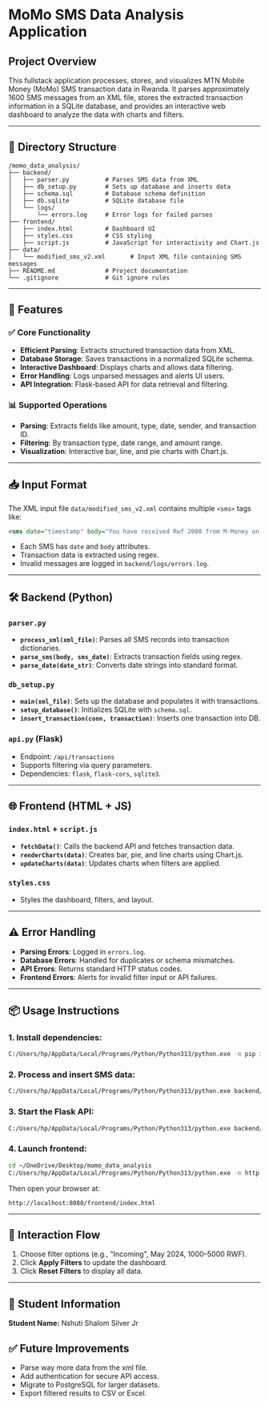 
# MoMo SMS Data Analysis Application

## Project Overview

This fullstack application processes, stores, and visualizes MTN Mobile Money (MoMo) SMS transaction data in Rwanda. It parses approximately 1600 SMS messages from an XML file, stores the extracted transaction information in a SQLite database, and provides an interactive web dashboard to analyze the data with charts and filters.

---

## 📁 Directory Structure

```
/momo_data_analysis/
├── backend/
│   ├── parser.py          # Parses SMS data from XML
│   ├── db_setup.py        # Sets up database and inserts data
│   ├── schema.sql         # Database schema definition
│   ├── db.sqlite          # SQLite database file
│   └── logs/
│       └── errors.log     # Error logs for failed parses
├── frontend/
│   ├── index.html         # Dashboard UI
│   ├── styles.css         # CSS styling
│   ├── script.js          # JavaScript for interactivity and Chart.js
├── data/
│   └── modified_sms_v2.xml       # Input XML file containing SMS messages
├── README.md              # Project documentation
└── .gitignore             # Git ignore rules
```

---

## 🚀 Features

### ✅ Core Functionality

- **Efficient Parsing**: Extracts structured transaction data from XML.
- **Database Storage**: Saves transactions in a normalized SQLite schema.
- **Interactive Dashboard**: Displays charts and allows data filtering.
- **Error Handling**: Logs unparsed messages and alerts UI users.
- **API Integration**: Flask-based API for data retrieval and filtering.

### 📊 Supported Operations

- **Parsing**: Extracts fields like amount, type, date, sender, and transaction ID.
- **Filtering**: By transaction type, date range, and amount range.
- **Visualization**: Interactive bar, line, and pie charts with Chart.js.

---

## 📥 Input Format

The XML input file `data/modified_sms_v2.xml` contains multiple `<sms>` tags like:

```xml
<sms date="timestamp" body="You have received Rwf 2000 from M-Money on 10-05-24 16:30:58. Transaction ID: 76662021700. New balance: Rwf 2000." />
```

- Each SMS has `date` and `body` attributes.
- Transaction data is extracted using regex.
- Invalid messages are logged in `backend/logs/errors.log`.

---

## 🛠️ Backend (Python)

### `parser.py`

- **`process_xml(xml_file)`**: Parses all SMS records into transaction dictionaries.
- **`parse_sms(body, sms_date)`**: Extracts transaction fields using regex.
- **`parse_date(date_str)`**: Converts date strings into standard format.

### `db_setup.py`

- **`main(xml_file)`**: Sets up the database and populates it with transactions.
- **`setup_database()`**: Initializes SQLite with `schema.sql`.
- **`insert_transaction(conn, transaction)`**: Inserts one transaction into DB.

### `api.py` (Flask)

- Endpoint: `/api/transactions`
- Supports filtering via query parameters.
- Dependencies: `flask`, `flask-cors`, `sqlite3`.

---

## 🌐 Frontend (HTML + JS)

### `index.html` + `script.js`

- **`fetchData()`**: Calls the backend API and fetches transaction data.
- **`renderCharts(data)`**: Creates bar, pie, and line charts using Chart.js.
- **`updateCharts(data)`**: Updates charts when filters are applied.

### `styles.css`

- Styles the dashboard, filters, and layout.

---

## ⚠️ Error Handling

- **Parsing Errors**: Logged in `errors.log`.
- **Database Errors**: Handled for duplicates or schema mismatches.
- **API Errors**: Returns standard HTTP status codes.
- **Frontend Errors**: Alerts for invalid filter input or API failures.

---

## 📦 Usage Instructions

### 1. Install dependencies:

```bash
C:/Users/hp/AppData/Local/Programs/Python/Python313/python.exe -m pip install flask flask-cors
```

### 2. Process and insert SMS data:

```bash
C:/Users/hp/AppData/Local/Programs/Python/Python313/python.exe backend/db_setup.py data/sms_data.xml
```

### 3. Start the Flask API:

```bash
C:/Users/hp/AppData/Local/Programs/Python/Python313/python.exe backend/api.py
```

### 4. Launch frontend:

```bash
cd ~/OneDrive/Desktop/momo_data_analysis
C:/Users/hp/AppData/Local/Programs/Python/Python313/python.exe -m http.server 8080
```

Then open your browser at:

```
http://localhost:8080/frontend/index.html
```

---

## 🧪 Interaction Flow

1. Choose filter options (e.g., "Incoming", May 2024, 1000–5000 RWF).
2. Click **Apply Filters** to update the dashboard.
3. Click **Reset Filters** to display all data.

---

## 👤 Student Information

**Student Name:** Nshuti Shalom Silver Jr

## ✅ Future Improvements

- Parse way more data from the xml file.
- Add authentication for secure API access.
- Migrate to PostgreSQL for larger datasets.
- Export filtered results to CSV or Excel.
